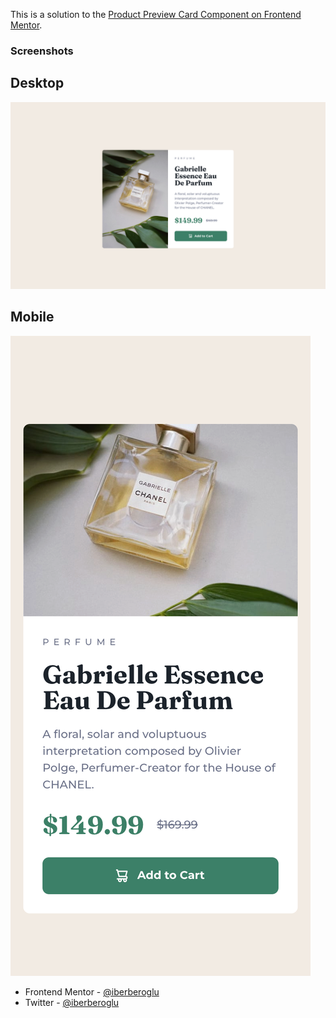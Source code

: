 This is a solution to the [Product Preview Card Component on Frontend Mentor](https://www.frontendmentor.io/challenges/product-preview-card-component-GO7UmttRfa).

### Screenshots

<h2>Desktop</h2>

![](images/screenshot-desktop.png)

<h2>Mobile</h2>

![](images/screenshot-mobile.png)

- Frontend Mentor - [@iberberoglu](https://www.frontendmentor.io/profile/iberberoglu)
- Twitter - [@iberberoglu](https://www.twitter.com/iberberoglu)
